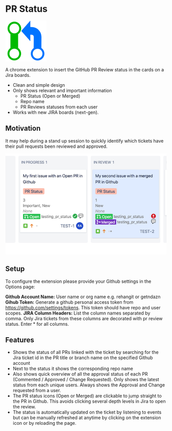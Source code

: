 # PR Status
![PR Status](src/icons/icon-active.png "PR Status")

A chrome extension to insert the GitHub PR Review status in the cards on a Jira boards.

* Clean and simple design
* Only shows relevant and important information 
  * PR Status (Open or Merged)
  * Repo name
  * PR Reviews statuses from each user
* Works with new JIRA boards (next-gen).

## Motivation

It may help during a stand up session to quickly identify which tickets have their pull requests been reviewed and approved. 

![Quick Overview](./assets/screenshot2.png)

## Setup

To configure the extension please provide your Github settings in the Options page:

**Github Account Name:** User name or org name e.g. rehangit or getndazn
**Gihub Token:** Generate a github personal access token from https://github.com/settings/tokens. This token should have repo and user scopes.
**JIRA Column Headers:** List the column names separated by comma. Only Jira tickets from these columns are decorated with pr review status. Enter * for all columns. 


## Features

- Shows the status of all PRs linked with the ticket by searching for the Jira ticket id in the PR title or branch name on the specified Github account
- Next to the status it shows the corresponding repo name
- Also shows quick overview of all the approval status of each PR (Commented / Approved / Change Requested). Only shows the latest status from each unique users. Always shows the Approval and Change requested from a user.
- The PR status icons (Open or Merged) are clickable to jump straight to the PR in Github. This avoids clicking several depth levels in Jira to open the review.
- The status is automatically updated on the ticket by listening to events but can be manually refreshed at anytime by clicking on the extension icon or by reloading the page.
